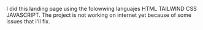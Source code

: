 I did this landing page using the folowwing languajes
HTML
TAILWIND CSS
JAVASCRIPT.
The project is not working on internet yet because of some issues that i'll fix.
